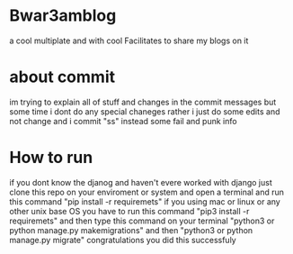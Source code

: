 # Bwar3amblog
 a cool multiplate and  with cool Facilitates  to share my blogs on it 

 # about commit
 im trying to explain all of stuff and changes in the commit messages  but some time i dont do any special chaneges rather i just do some edits and not change and i commit "ss" instead some fail and punk info

 # How to run
if you dont know the djanog and haven't evere worked with django just clone this repo on your enviroment or system and open a terminal and run this command "pip install -r requiremets" if you using mac or linux or any other unix base OS you have to run this command "pip3 install -r requiremets" and then type this command on your terminal "python3 or python manage.py makemigrations" and then  "python3 or python manage.py migrate" congratulations you did this successfuly 



